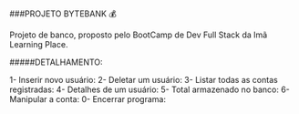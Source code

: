 ###PROJETO BYTEBANK :moneybag:

Projeto de banco, proposto pelo BootCamp de Dev Full Stack da Imã Learning Place.

#####DETALHAMENTO:

1- Inserir novo usuário:
2- Deletar um usuário:
3- Listar todas as contas registradas:
4- Detalhes de um usuário:
5- Total armazenado no banco:
6- Manipular a conta:
0- Encerrar programa: